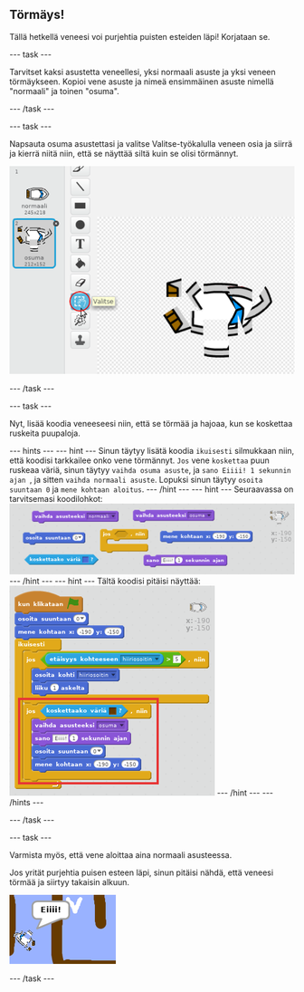 ## Törmäys!

Tällä hetkellä veneesi voi purjehtia puisten esteiden läpi! Korjataan se.

\--- task \---

Tarvitset kaksi asustetta veneellesi, yksi normaali asuste ja yksi veneen törmäykseen. Kopioi vene asuste ja nimeä ensimmäinen asuste nimellä "normaali" ja toinen "osuma".

\--- /task \---

\--- task \---

Napsauta osuma asustettasi ja valitse Valitse-työkalulla veneen osia ja siirrä ja kierrä niitä niin, että se näyttää siltä kuin se olisi törmännyt.

![screenshot](images/boat-hit-costume.png)

\--- /task \---

\--- task \---

Nyt, lisää koodia veneeseesi niin, että se törmää ja hajoaa, kun se koskettaa ruskeita puupaloja.

\--- hints \--- \--- hint \--- Sinun täytyy lisätä koodia `ikuisesti` silmukkaan niin, että koodisi tarkkailee onko vene törmännyt. `Jos` vene `koskettaa` puun ruskeaa väriä, sinun täytyy `vaihda osuma asuste`, ja `sano Eiiii! 1 sekunnin ajan `, ja sitten `vaihda normaali asuste`. Lopuksi sinun täytyy `osoita suuntaan 0` ja `mene kohtaan aloitus`. \--- /hint \--- \--- hint \--- Seuraavassa on tarvitsemasi koodilohkot: ![screenshot](images/boat-hit-blocks.png) \--- /hint \--- \--- hint \--- Tältä koodisi pitäisi näyttää: ![screenshot](images/boat-hit-code.png) \--- /hint \--- \--- /hints \---

\--- /task \---

\--- task \---

Varmista myös, että vene aloittaa aina normaali asusteessa.

Jos yrität purjehtia puisen esteen läpi, sinun pitäisi nähdä, että veneesi törmää ja siirtyy takaisin alkuun.

![screenshot](images/boat-crash.png)

\--- /task \---